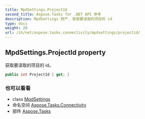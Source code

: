 ```yaml
---
title: MpdSettings.ProjectId
second_title: Aspose.Tasks for .NET API 参考
description: MpdSettings 财产. 获取要读取的项目的 id
type: docs
weight: 20
url: /zh/net/aspose.tasks.connectivity/mpdsettings/projectid/
---
```

## MpdSettings.ProjectId property

获取要读取的项目的 id。

```csharp
public int ProjectId { get; }
```

### 也可以看看

* class [MpdSettings](../)
* 命名空间 [Aspose.Tasks.Connectivity](../../mpdsettings/)
* 部件 [Aspose.Tasks](../../../)


